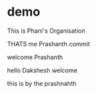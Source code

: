 # demo

This is Phani's Organisation


THATS me Prashanth commit

welcome Prashanth 

hello Dakshesh welcome

this is by the prashnahth 
